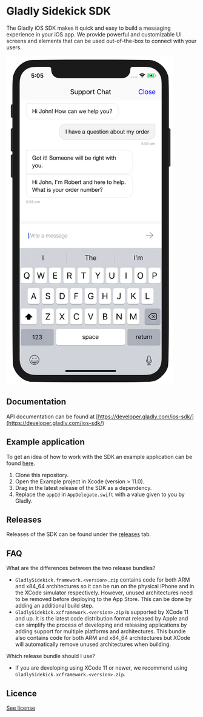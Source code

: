 # Gladly Sidekick SDK

The Gladly iOS SDK makes it quick and easy to build a messaging experience in your iOS app. We provide powerful and customizable UI screens and elements that can be used out-of-the-box to connect with your users.

![screenshot of chat conversation](ChatExample.png)

## Documentation
API documentation can be found at [https://developer.gladly.com/ios-sdk/](https://developer.gladly.com/ios-sdk/)

## Example application
To get an idea of how to work with the SDK an example application can be found [here](https://github.com/gladly/sidekick-ios-sdk/tree/master/Example).
1. Clone this repository.
1. Open the Example project in Xcode (version > 11.0).
1. Drag in the latest release of the SDK as a dependency.
1. Replace the `appId` in `AppDelegate.swift` with a value given to you by Gladly.

## Releases
Releases of the SDK can be found under the [releases](https://github.com/gladly/sidekick-ios-sdk/releases) tab.

## FAQ
What are the differences between the two release bundles?
  - `GladlySidekick.framework.<version>.zip` contains code for both ARM and x84_64 architectures so it can be run on the physical iPhone and in the XCode simulator respectively. However, unused architectures need to be removed before deploying to the App Store. This can be done by adding an additional build step.
  - `GladlySidekick.xcframework.<version>.zip` is supported by XCode 11 and up. It is the latest code distribution format released by Apple and can simplify the process of developing and releasing applications by adding support for multiple platforms and architectures. This bundle also contains code for both ARM and x84_64 architectures but XCode will automatically remove unused architectures when building. 


Which release bundle should I use?  
  - If you are developing using XCode 11 or newer, we recommend using `GladlySidekick.xcframework.<version>.zip`.

## Licence
[See license](https://github.com/gladly/sidekick-ios-sdk/tree/master/LICENSE.md)
